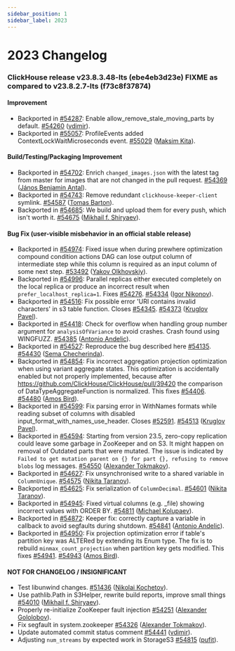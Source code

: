 ```yaml
---
sidebar_position: 1
sidebar_label: 2023
---
```


# 2023 Changelog

### ClickHouse release v23.8.3.48-lts (ebe4eb3d23e) FIXME as compared to v23.8.2.7-lts (f73c8f37874)

#### Improvement
* Backported in [#54287](https://github.com/ClickHouse/ClickHouse/issues/54287): Enable allow_remove_stale_moving_parts by default. [#54260](https://github.com/ClickHouse/ClickHouse/pull/54260) ([vdimir](https://github.com/vdimir)).
* Backported in [#55057](https://github.com/ClickHouse/ClickHouse/issues/55057): ProfileEvents added ContextLockWaitMicroseconds event. [#55029](https://github.com/ClickHouse/ClickHouse/pull/55029) ([Maksim Kita](https://github.com/kitaisreal)).

#### Build/Testing/Packaging Improvement
* Backported in [#54702](https://github.com/ClickHouse/ClickHouse/issues/54702): Enrich `changed_images.json` with the latest tag from master for images that are not changed in the pull request. [#54369](https://github.com/ClickHouse/ClickHouse/pull/54369) ([János Benjamin Antal](https://github.com/antaljanosbenjamin)).
* Backported in [#54743](https://github.com/ClickHouse/ClickHouse/issues/54743): Remove redundant `clickhouse-keeper-client` symlink. [#54587](https://github.com/ClickHouse/ClickHouse/pull/54587) ([Tomas Barton](https://github.com/deric)).
* Backported in [#54685](https://github.com/ClickHouse/ClickHouse/issues/54685): We build and upload them for every push, which isn't worth it. [#54675](https://github.com/ClickHouse/ClickHouse/pull/54675) ([Mikhail f. Shiryaev](https://github.com/Felixoid)).

#### Bug Fix (user-visible misbehavior in an official stable release)

* Backported in [#54974](https://github.com/ClickHouse/ClickHouse/issues/54974): Fixed issue when during prewhere optimization compound condition actions DAG can lose output column of intermediate step while this column is required as an input column of some next step. [#53492](https://github.com/ClickHouse/ClickHouse/pull/53492) ([Yakov Olkhovskiy](https://github.com/yakov-olkhovskiy)).
* Backported in [#54996](https://github.com/ClickHouse/ClickHouse/issues/54996): Parallel replicas either executed completely on the local replica or produce an incorrect result when `prefer_localhost_replica=1`. Fixes [#54276](https://github.com/ClickHouse/ClickHouse/issues/54276). [#54334](https://github.com/ClickHouse/ClickHouse/pull/54334) ([Igor Nikonov](https://github.com/devcrafter)).
* Backported in [#54516](https://github.com/ClickHouse/ClickHouse/issues/54516): Fix possible error 'URI contains invalid characters' in s3 table function. Closes [#54345](https://github.com/ClickHouse/ClickHouse/issues/54345). [#54373](https://github.com/ClickHouse/ClickHouse/pull/54373) ([Kruglov Pavel](https://github.com/Avogar)).
* Backported in [#54418](https://github.com/ClickHouse/ClickHouse/issues/54418): Check for overflow when handling group number argument for `analysisOfVariance` to avoid crashes. Crash found using WINGFUZZ. [#54385](https://github.com/ClickHouse/ClickHouse/pull/54385) ([Antonio Andelic](https://github.com/antonio2368)).
* Backported in [#54527](https://github.com/ClickHouse/ClickHouse/issues/54527): Reproduce the bug described here [#54135](https://github.com/ClickHouse/ClickHouse/issues/54135). [#54430](https://github.com/ClickHouse/ClickHouse/pull/54430) ([Sema Checherinda](https://github.com/CheSema)).
* Backported in [#54854](https://github.com/ClickHouse/ClickHouse/issues/54854): Fix incorrect aggregation projection optimization when using variant aggregate states. This optimization is accidentally enabled but not properly implemented, because after https://github.com/ClickHouse/ClickHouse/pull/39420 the comparison of DataTypeAggregateFunction is normalized. This fixes [#54406](https://github.com/ClickHouse/ClickHouse/issues/54406). [#54480](https://github.com/ClickHouse/ClickHouse/pull/54480) ([Amos Bird](https://github.com/amosbird)).
* Backported in [#54599](https://github.com/ClickHouse/ClickHouse/issues/54599): Fix parsing error in WithNames formats while reading subset of columns with disabled input_format_with_names_use_header. Closes [#52591](https://github.com/ClickHouse/ClickHouse/issues/52591). [#54513](https://github.com/ClickHouse/ClickHouse/pull/54513) ([Kruglov Pavel](https://github.com/Avogar)).
* Backported in [#54594](https://github.com/ClickHouse/ClickHouse/issues/54594): Starting from version 23.5, zero-copy replication could leave some garbage in ZooKeeper and on S3. It might happen on removal of Outdated parts that were mutated. The issue is indicated by `Failed to get mutation parent on {} for part {}, refusing to remove blobs` log messages. [#54550](https://github.com/ClickHouse/ClickHouse/pull/54550) ([Alexander Tokmakov](https://github.com/tavplubix)).
* Backported in [#54627](https://github.com/ClickHouse/ClickHouse/issues/54627): Fix unsynchronised write to a shared variable in `ColumnUnique`. [#54575](https://github.com/ClickHouse/ClickHouse/pull/54575) ([Nikita Taranov](https://github.com/nickitat)).
* Backported in [#54625](https://github.com/ClickHouse/ClickHouse/issues/54625): Fix serialization of `ColumnDecimal`. [#54601](https://github.com/ClickHouse/ClickHouse/pull/54601) ([Nikita Taranov](https://github.com/nickitat)).
* Backported in [#54945](https://github.com/ClickHouse/ClickHouse/issues/54945): Fixed virtual columns (e.g. _file) showing incorrect values with ORDER BY. [#54811](https://github.com/ClickHouse/ClickHouse/pull/54811) ([Michael Kolupaev](https://github.com/al13n321)).
* Backported in [#54872](https://github.com/ClickHouse/ClickHouse/issues/54872): Keeper fix: correctly capture a variable in callback to avoid segfaults during shutdown. [#54841](https://github.com/ClickHouse/ClickHouse/pull/54841) ([Antonio Andelic](https://github.com/antonio2368)).
* Backported in [#54950](https://github.com/ClickHouse/ClickHouse/issues/54950): Fix projection optimization error if table's partition key was ALTERed by extending its Enum type. The fix is to rebuild `minmax_count_projection` when partition key gets modified. This fixes [#54941](https://github.com/ClickHouse/ClickHouse/issues/54941). [#54943](https://github.com/ClickHouse/ClickHouse/pull/54943) ([Amos Bird](https://github.com/amosbird)).

#### NOT FOR CHANGELOG / INSIGNIFICANT

* Test libunwind changes. [#51436](https://github.com/ClickHouse/ClickHouse/pull/51436) ([Nikolai Kochetov](https://github.com/KochetovNicolai)).
* Use pathlib.Path in S3Helper, rewrite build reports, improve small things [#54010](https://github.com/ClickHouse/ClickHouse/pull/54010) ([Mikhail f. Shiryaev](https://github.com/Felixoid)).
* Properly re-initialize ZooKeeper fault injection [#54251](https://github.com/ClickHouse/ClickHouse/pull/54251) ([Alexander Gololobov](https://github.com/davenger)).
* Fix segfault in system.zookeeper [#54326](https://github.com/ClickHouse/ClickHouse/pull/54326) ([Alexander Tokmakov](https://github.com/tavplubix)).
* Update automated commit status comment [#54441](https://github.com/ClickHouse/ClickHouse/pull/54441) ([vdimir](https://github.com/vdimir)).
* Adjusting `num_streams` by expected work in StorageS3 [#54815](https://github.com/ClickHouse/ClickHouse/pull/54815) ([pufit](https://github.com/pufit)).

